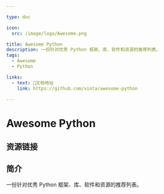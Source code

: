 ```yaml
---

type: doc

icon:
  src: /image/logo/Awesome.png

title: Awesome Python
description: 一份针对优秀 Python 框架、库、软件和资源的推荐列表。
tags:
  - Awesome
  - Python

links:
  - text: 📖文档地址
    link: https://github.com/vinta/awesome-python

---
```


<ShowLogo />

# Awesome Python

<ShowTags />

<ShowBreadcrumb />

## 资源链接

<ShowLinks />

## 简介

一份针对优秀 Python 框架、库、软件和资源的推荐列表。
